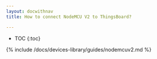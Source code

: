 ```yaml
---
layout: docwithnav
title: How to connect NodeMCU V2 to ThingsBoard?

---
```


* TOC
{:toc}

{% include /docs/devices-library/guides/nodemcuv2.md %}
